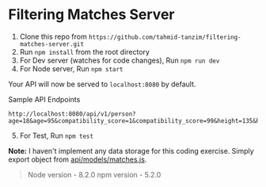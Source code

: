 # Filtering Matches Server

1. Clone this repo from `https://github.com/tahmid-tanzim/filtering-matches-server.git`
2. Run `npm install` from the root directory
3. For Dev server (watches for code changes), Run `npm run dev`
4. For Node server, Run `npm start`

Your API will now be served to `localhost:8080` by default.

Sample API Endpoints
```
http://localhost:8080/api/v1/person?age=18&age=95&compatibility_score=1&compatibility_score=99&height=135&height=210 

```

5. For Test, Run `npm test`

**Note:** I haven't implement any data storage for this coding exercise. Simply export object from [api/models/matches.js](https://github.com/tahmid-tanzim/filtering-matches-server/blob/master/api/models/matches.js).

> Node version - 8.2.0
> npm  version - 5.2.0
